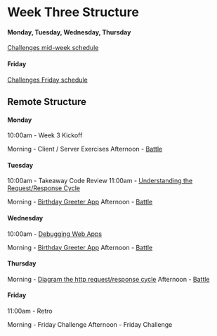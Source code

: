 # Week Three Structure

#### Monday, Tuesday, Wednesday, Thursday

[Challenges mid-week schedule](./challenges_mid_week_schedule.md)

#### Friday

[Challenges Friday schedule](./challenges_friday_schedule.md)

## Remote Structure

#### Monday
10:00am - Week 3 Kickoff

Morning - Client / Server Exercises
Afternoon - [Battle](../../intro_to_the_web)

#### Tuesday
10:00am - Takeaway Code Review
11:00am - [Understanding the Request/Response Cycle](https://github.com/makersacademy/skills-workshops/tree/master/week-3/process_modelling)

Morning - [Birthday Greeter App](https://diode.makersacademy.com/students/alicelieutier/projects/439)
Afternoon - [Battle](../../intro_to_the_web)

#### Wednesday
10:00am - [Debugging Web Apps](https://github.com/makersacademy/skills-workshops/tree/master/week-3/debugging_2)

Morning - [Birthday Greeter App](https://diode.makersacademy.com/students/alicelieutier/projects/439)
Afternoon - [Battle](../../intro_to_the_web)

#### Thursday
Morning - [Diagram the http request/response cycle](https://diode.makersacademy.com/students/alicelieutier/projects/415)
Afternoon - [Battle](../../intro_to_the_web)

#### Friday
11:00am - Retro

Morning - Friday Challenge
Afternoon - Friday Challenge
